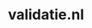 ---
layout: post
title:  "validatie.nl"
internal_url:  "/dutchgov/validatie.nl.html"
subdomains_count: 3
all_subdomains_count: 5
urls_count: 3
ssl_rank: 0
http_rank: 94
url_link: /data/validatie.nl/urls.txt
all_subdomains_link: /data/validatie.nl/all_subdomains.txt
subdomains_link: /data/validatie.nl/subdomains.txt
categories: dutchgov
---
